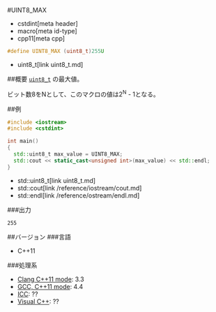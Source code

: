 #UINT8_MAX
* cstdint[meta header]
* macro[meta id-type]
* cpp11[meta cpp]

```cpp
#define UINT8_MAX (uint8_t)255U
```
* uint8_t[link uint8_t.md]

##概要
[`uint8_t`](uint8_t.md) の最大値。

ビット数8をNとして、このマクロの値は2<sup>N</sup> - 1となる。


##例
```cpp
#include <iostream>
#include <cstdint>

int main()
{
  std::uint8_t max_value = UINT8_MAX;
  std::cout << static_cast<unsigned int>(max_value) << std::endl;
}
```
* std::uint8_t[link uint8_t.md]
* std::cout[link /reference/iostream/cout.md]
* std::endl[link /reference/ostream/endl.md]


###出力
```
255
```


##バージョン
###言語
- C++11

###処理系
- [Clang C++11 mode](/implementation.md#clang): 3.3
- [GCC, C++11 mode](/implementation.md#gcc): 4.4
- [ICC](/implementation.md#icc): ??
- [Visual C++](/implementation.md#visual_cpp): ??

